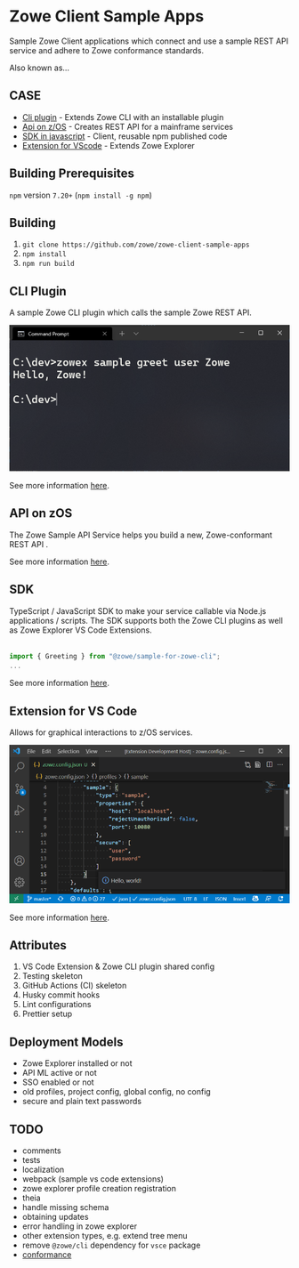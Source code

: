 # Zowe Client Sample Apps

Sample Zowe Client applications which connect and use a sample REST API service and adhere to Zowe
conformance standards.

Also known as...

## CASE

* [Cli plugin](#cli-plugin) - Extends Zowe CLI with an installable plugin
* [Api on z/OS](#api-on-zos) - Creates REST API for a mainframe services
* [SDK in javascript](#sdk) - Client, reusable npm published code
* [Extension for VScode](#extension-for-vs-code) - Extends Zowe Explorer

## Building Prerequisites

`npm` version `7.20+` (`npm install -g npm`)

## Building

1. `git clone https://github.com/zowe/zowe-client-sample-apps`
2. `npm install`
3. `npm run build`

## CLI Plugin

A sample Zowe CLI plugin which calls the sample Zowe REST API.

![images](./packages/cli/doc/images/cli.png)

See more information [here](./packages/cli/README.md).

## API on zOS

The Zowe Sample API Service helps you build a new, Zowe-conformant REST API .

See more information [here](https://github.com/zowe/sample-spring-boot-api-service/tree/master/zowe-rest-api-sample-spring#zowe-sample-api-service).

## SDK

TypeScript / JavaScript SDK to make your service callable via Node.js applications / scripts. The SDK supports both the Zowe CLI plugins as well as Zowe Explorer VS Code Extensions.

```typescript

import { Greeting } from "@zowe/sample-for-zowe-cli";
...

```

See more information [here](./packages/api/README.md).

## Extension for VS Code

Allows for graphical interactions to z/OS services.

![images](./packages/vsce/doc/images/vsce.png)

See more information [here](./packages/vsce/README.md).

## Attributes

1. VS Code Extension & Zowe CLI plugin shared config
2. Testing skeleton
3. GitHub Actions (CI) skeleton
4. Husky commit hooks
5. Lint configurations
6. Prettier setup

## Deployment Models

* Zowe Explorer installed or not
* API ML active or not
* SSO enabled or not
* old profiles, project config, global config, no config
* secure and plain text passwords

## TODO

* comments
* tests
* localization
* webpack (sample vs code extensions)
* zowe explorer profile creation registration
* theia
* handle missing schema
* obtaining updates
* error handling in zowe explorer
* other extension types, e.g. extend tree menu
* remove `@zowe/cli` dependency for `vsce` package
* [conformance](https://github.com/zowe/vscode-extension-for-zowe/blob/62e4eb21302ca3fde479dfe0210aa51831b0ebc3/docs/README-Conformance.md)
